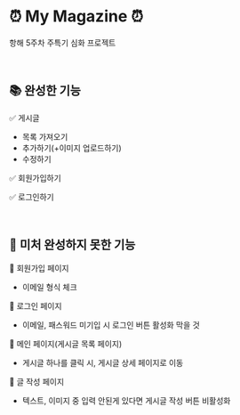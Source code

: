 # ⏰ My Magazine ⏰

항해 5주차 주특기 심화 프로젝트

</br>

## 📚 완성한 기능

✅ 게시글

- 목록 가져오기
- 추가하기(+이미지 업로드하기)
- 수정하기

✅ 회원가입하기

✅ 로그인하기

</br>

## 🚀 미처 완성하지 못한 기능

🤔 회원가입 페이지

- 이메일 형식 체크

🤔 로그인 페이지

- 이메일, 패스워드 미기입 시 로그인 버튼 활성화 막을 것

🤔 메인 페이지(게시글 목록 페이지)

- 게시글 하나를 클릭 시, 게시글 상세 페이지로 이동

🤔 글 작성 페이지

- 텍스트, 이미지 중 입력 안된게 있다면 게시글 작성 버튼 비활성화
